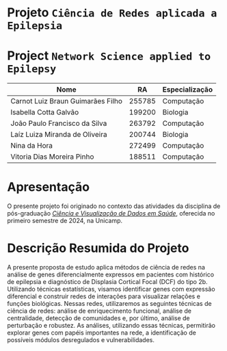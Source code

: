 # Projeto `Ciência de Redes aplicada a Epilepsia`
# Project `Network Science applied to Epilepsy`

|Nome  | RA | Especialização|
|--|--|--|
| Carnot Luiz Braun Guimarães Filho | 255785  | Computação |
| Isabella Cotta Galvão | 199200  | Biologia|
| João Paulo Francisco da Silva  | 263792  | Computação |
| Laíz Luiza Miranda de Oliveira | 200744  | Biologia |
| Nina da Hora | 272499  | Computação |
| Vitoria Dias Moreira Pinho | 188511  | Computação |

# Apresentação

O presente projeto foi originado no contexto das atividades da disciplina de pós-graduação [*Ciência e Visualização de Dados em Saúde*](https://github.com/datasci4health), oferecida no primeiro semestre de 2024, na Unicamp.

# Descrição Resumida do Projeto
A presente proposta de estudo aplica métodos de ciência de redes na análise de genes diferencialmente expressos em pacientes com histórico de epilepsia e diagnóstico de Displasia Cortical Focal (DCF) do tipo 2b. Utilizando técnicas estatísticas, visamos identificar genes com expressão diferencial e construir redes de interações para visualizar relações e funções biológicas. Nessas redes, utilizaremos as seguintes técnicas de ciência de redes: análise de enriquecimento funcional, análise de centralidade, detecção de comunidades e, por último, análise de perturbação e robustez. As análises, utilizando essas técnicas, permitirão explorar genes com papéis importantes na rede, a identificação de possíveis módulos desregulados e vulnerabilidades.